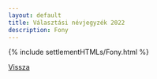 ```yaml
---
layout: default
title: Választási névjegyzék 2022
description: Fony
---
```


{% include settlementHTMLs/Fony.html %}

[Vissza](../)